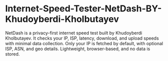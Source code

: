 # Internet-Speed-Tester-NetDash-BY-Khudoyberdi-Kholbutayev
NetDash is a privacy-first internet speed test built by Khudoyberdi Kholbutayev. It checks your IP, ISP, latency, download, and upload speeds with minimal data collection. Only your IP is fetched by default, with optional ISP, ASN, and geo details. Lightweight, browser-based, and no data is stored.
